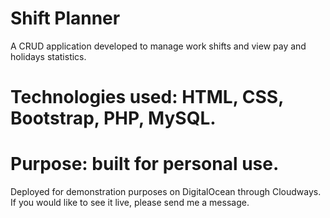 # Shift Planner

A CRUD application developed to manage work shifts and view pay and holidays statistics.

# Technologies used: HTML, CSS, Bootstrap, PHP, MySQL.

# Purpose: built for personal use.

Deployed for demonstration purposes on DigitalOcean through Cloudways. If you would like to see it live, please send me a message.
